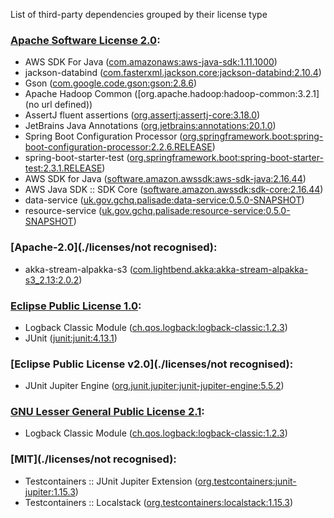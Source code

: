 List of third-party dependencies grouped by their license type

### [Apache Software License 2.0](./licenses/apache_software_license_2.0.txt):
* AWS SDK For Java ([com.amazonaws:aws-java-sdk:1.11.1000](https://aws.amazon.com/sdkforjava))
* jackson-databind ([com.fasterxml.jackson.core:jackson-databind:2.10.4](http://github.com/FasterXML/jackson))
* Gson ([com.google.code.gson:gson:2.8.6](https://github.com/google/gson/gson))
* Apache Hadoop Common ([org.apache.hadoop:hadoop-common:3.2.1](no url defined))
* AssertJ fluent assertions ([org.assertj:assertj-core:3.18.0](https://assertj.github.io/doc/assertj-core/))
* JetBrains Java Annotations ([org.jetbrains:annotations:20.1.0](https://github.com/JetBrains/java-annotations))
* Spring Boot Configuration Processor ([org.springframework.boot:spring-boot-configuration-processor:2.2.6.RELEASE](https://projects.spring.io/spring-boot/#/spring-boot-parent/spring-boot-tools/spring-boot-configuration-processor))
* spring-boot-starter-test ([org.springframework.boot:spring-boot-starter-test:2.3.1.RELEASE](https://spring.io/projects/spring-boot))
* AWS SDK for Java ([software.amazon.awssdk:aws-sdk-java:2.16.44](https://aws.amazon.com/sdkforjava))
* AWS Java SDK :: SDK Core ([software.amazon.awssdk:sdk-core:2.16.44](https://aws.amazon.com/sdkforjava))
* data-service ([uk.gov.gchq.palisade:data-service:0.5.0-SNAPSHOT](https://github.com/gchq/Palisade-services/tree/develop/data-service))
* resource-service ([uk.gov.gchq.palisade:resource-service:0.5.0-SNAPSHOT](https://github.com/gchq/Palisade-services/tree/develop/resource-service))

### [Apache-2.0](./licenses/not recognised):
* akka-stream-alpakka-s3 ([com.lightbend.akka:akka-stream-alpakka-s3_2.13:2.0.2](https://doc.akka.io/docs/alpakka/current))

### [Eclipse Public License 1.0](./licenses/eclipse_public_license_1.0.html):
* Logback Classic Module ([ch.qos.logback:logback-classic:1.2.3](http://logback.qos.ch/logback-classic))
* JUnit ([junit:junit:4.13.1](http://junit.org))

### [Eclipse Public License v2.0](./licenses/not recognised):
* JUnit Jupiter Engine ([org.junit.jupiter:junit-jupiter-engine:5.5.2](https://junit.org/junit5/))

### [GNU Lesser General Public License 2.1](./licenses/gnu_lgpl_2.1.html):
* Logback Classic Module ([ch.qos.logback:logback-classic:1.2.3](http://logback.qos.ch/logback-classic))

### [MIT](./licenses/not recognised):
* Testcontainers :: JUnit Jupiter Extension ([org.testcontainers:junit-jupiter:1.15.3](https://testcontainers.org))
* Testcontainers :: Localstack ([org.testcontainers:localstack:1.15.3](https://testcontainers.org))
